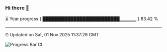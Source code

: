 ### Hi there 👋

⏳ Year progress { █████████████████████████▁▁▁▁▁ } 83.42 %

---

⏰ Updated on Sat, 01 Nov 2025 11:37:29 GMT

![Progress Bar CI](https://github.com/IshwaranRudhara/GIT-ACTION/workflows/Progress%20Bar%20CI/badge.svg)
